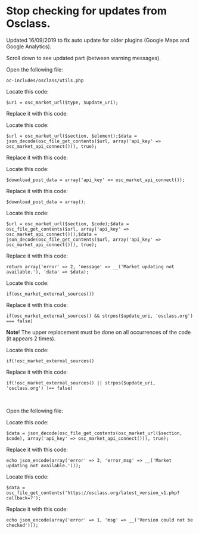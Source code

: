 # Stop checking for updates from Osclass.

Updated 16/09/2019 to fix auto update for older plugins \(Google Maps and Google Analytics\).

Scroll down to see updated part \(between warning messages\).

Open the following file:

```text
oc-includes/osclass/utils.php
```

Locate this code:

```text
$uri = osc_market_url($type, $update_uri);
```

Replace it with this code:

Locate this code:

```text
$url = osc_market_url($section, $element);$data = json_decode(osc_file_get_contents($url, array('api_key' => osc_market_api_connect())), true);
```

Replace it with this code:

Locate this code:

```text
$download_post_data = array('api_key' => osc_market_api_connect());
```

Replace it with this code:

```text
$download_post_data = array();
```

Locate this code:

```text
$url = osc_market_url($section, $code);$data = osc_file_get_contents($url, array('api_key' => osc_market_api_connect()));$data = json_decode(osc_file_get_contents($url, array('api_key' => osc_market_api_connect())), true);
```

Replace it with this code:

```text
return array('error' => 2, 'message' => __('Market updating not available.'), 'data' => $data);
```

Locate this code:

```text
if(osc_market_external_sources())
```

Replace it with this code:

```text
if(osc_market_external_sources() && strpos($update_uri, 'osclass.org') === false)
```

**Note**! The upper replacement must be done on all occurrences of the code \(it appears 2 times\).

Locate this code:

```text
if(!osc_market_external_sources()
```

Replace it with this code:

```text
if(!osc_market_external_sources() || strpos($update_uri, 'osclass.org') !== false)
```

​

Open the following file:

Locate this code:

```text
$data = json_decode(osc_file_get_contents(osc_market_url($section, $code), array('api_key' => osc_market_api_connect())), true);
```

Replace it with this code:

```text
echo json_encode(array('error' => 3, 'error_msg' => __('Market updating not available.')));
```

Locate this code:

```text
$data = osc_file_get_contents('https://osclass.org/latest_version_v1.php?callback=?');
```

Replace it with this code:

```text
echo json_encode(array('error' => 1, 'msg' => __('Version could not be checked')));
```

